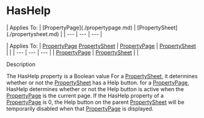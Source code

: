 




<h1 class="heading"><span class="name">HasHelp</span></h1>
| Applies To: | [PropertyPage](./propertypage.md) | [PropertySheet](./propertysheet.md) |
| --- | --- | ---  |

| Applies To: | [PropertyPage](./propertypage.md) [PropertySheet](./propertysheet.md) | [PropertyPage](./propertypage.md) | [PropertySheet](./propertysheet.md) |  |
| --- | --- | ---  |
| [PropertyPage](./propertypage.md) | [PropertySheet](./propertysheet.md) |  |


Description


The HasHelp property is a Boolean value   For a [PropertySheet](./propertysheet.md), it determines whether or not the [PropertySheet](./propertysheet.md) has a Help button. for a [PropertyPage](./propertypage.md), HasHelp determines whether or not the Help button is active when the [PropertyPage](./propertypage.md) is the current page. If the HasHelp property of a [PropertyPage](./propertypage.md) is 0, the Help button on the parent [PropertySheet](./propertysheet.md) will be temporarily disabled when that [PropertyPage](./propertypage.md) is displayed.



